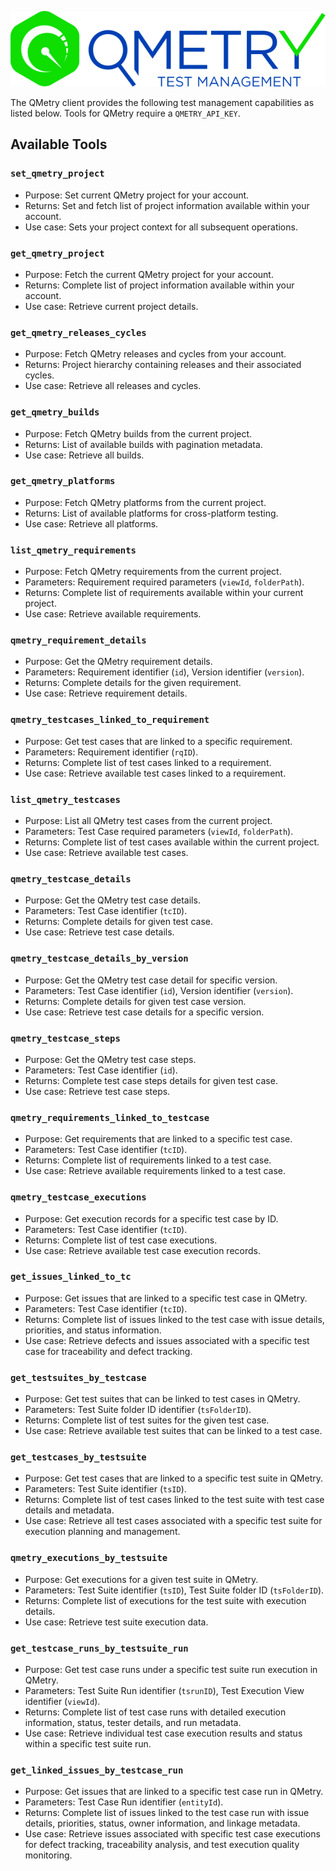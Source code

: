 ![qmetry.png](./images/embedded/qmetry.png)

The QMetry client provides the following test management capabilities as listed below. Tools for QMetry require a `QMETRY_API_KEY`.

## Available Tools

### `set_qmetry_project`

-   Purpose: Set current QMetry project for your account.
-   Returns: Set and fetch list of project information available within your account.
-   Use case: Sets your project context for all subsequent operations.

### `get_qmetry_project`

-   Purpose: Fetch the current QMetry project for your account.
-   Returns: Complete list of project information available within your account.
-   Use case: Retrieve current project details.

### `get_qmetry_releases_cycles`

-   Purpose: Fetch QMetry releases and cycles from your account.
-   Returns: Project hierarchy containing releases and their associated cycles.
-   Use case: Retrieve all releases and cycles.

### `get_qmetry_builds`

-   Purpose: Fetch QMetry builds from the current project.
-   Returns: List of available builds with pagination metadata.
-   Use case: Retrieve all builds.

### `get_qmetry_platforms`

-   Purpose: Fetch QMetry platforms from the current project.
-   Returns: List of available platforms for cross-platform testing.
-   Use case: Retrieve all platforms.

### `list_qmetry_requirements`

-   Purpose: Fetch QMetry requirements from the current project.
-   Parameters: Requirement required parameters (`viewId`, `folderPath`).
-   Returns: Complete list of requirements available within your current project.
-   Use case: Retrieve available requirements.

### `qmetry_requirement_details`

-   Purpose: Get the QMetry requirement details.
-   Parameters: Requirement identifier (`id`), Version identifier (`version`).
-   Returns: Complete details for the given requirement.
-   Use case: Retrieve requirement details.

### `qmetry_testcases_linked_to_requirement`

-   Purpose: Get test cases that are linked to a specific requirement.
-   Parameters: Requirement identifier (`rqID`).
-   Returns: Complete list of test cases linked to a requirement.
-   Use case: Retrieve available test cases linked to a requirement.

### `list_qmetry_testcases`

-   Purpose: List all QMetry test cases from the current project.
-   Parameters: Test Case required parameters (`viewId`, `folderPath`).
-   Returns: Complete list of test cases available within the current project.
-   Use case: Retrieve available test cases.

### `qmetry_testcase_details`

-   Purpose: Get the QMetry test case details.
-   Parameters: Test Case identifier (`tcID`).
-   Returns: Complete details for given test case.
-   Use case: Retrieve test case details.

### `qmetry_testcase_details_by_version`

-   Purpose: Get the QMetry test case detail for specific version.
-   Parameters: Test Case identifier (`id`), Version identifier (`version`).
-   Returns: Complete details for given test case version.
-   Use case: Retrieve test case details for a specific version.

### `qmetry_testcase_steps`

-   Purpose: Get the QMetry test case steps.
-   Parameters: Test Case identifier (`id`).
-   Returns: Complete test case steps details for given test case.
-   Use case: Retrieve test case steps.

### `qmetry_requirements_linked_to_testcase`

-   Purpose: Get requirements that are linked to a specific test case.
-   Parameters: Test Case identifier (`tcID`).
-   Returns: Complete list of requirements linked to a test case.
-   Use case: Retrieve available requirements linked to a test case.

### `qmetry_testcase_executions`

-   Purpose: Get execution records for a specific test case by ID.
-   Parameters: Test Case identifier (`tcID`).
-   Returns: Complete list of test case executions.
-   Use case: Retrieve available test case execution records.

### `get_issues_linked_to_tc`

-   Purpose: Get issues that are linked to a specific test case in QMetry.
-   Parameters: Test Case identifier (`tcID`).
-   Returns: Complete list of issues linked to the test case with issue details, priorities, and status information.
-   Use case: Retrieve defects and issues associated with a specific test case for traceability and defect tracking.

### `get_testsuites_by_testcase`

-   Purpose: Get test suites that can be linked to test cases in QMetry.
-   Parameters: Test Suite folder ID identifier (`tsFolderID`).
-   Returns: Complete list of test suites for the given test case.
-   Use case: Retrieve available test suites that can be linked to a test case.

### `get_testcases_by_testsuite`

-   Purpose: Get test cases that are linked to a specific test suite in QMetry.
-   Parameters: Test Suite identifier (`tsID`).
-   Returns: Complete list of test cases linked to the test suite with test case details and metadata.
-   Use case: Retrieve all test cases associated with a specific test suite for execution planning and management.

### `qmetry_executions_by_testsuite`

-   Purpose: Get executions for a given test suite in QMetry.
-   Parameters: Test Suite identifier (`tsID`), Test Suite folder ID (`tsFolderID`).
-   Returns: Complete list of executions for the test suite with execution details.
-   Use case: Retrieve test suite execution data.

### `get_testcase_runs_by_testsuite_run`

-   Purpose: Get test case runs under a specific test suite run execution in QMetry.
-   Parameters: Test Suite Run identifier (`tsrunID`), Test Execution View identifier (`viewId`).
-   Returns: Complete list of test case runs with detailed execution information, status, tester details, and run metadata.
-   Use case: Retrieve individual test case execution results and status within a specific test suite run.

### `get_linked_issues_by_testcase_run`

-   Purpose: Get issues that are linked to a specific test case run in QMetry.
-   Parameters: Test Case Run identifier (`entityId`).
-   Returns: Complete list of issues linked to the test case run with issue details, priorities, status, owner information, and linkage metadata.
-   Use case: Retrieve issues associated with specific test case executions for defect tracking, traceability analysis, and test execution quality monitoring.
